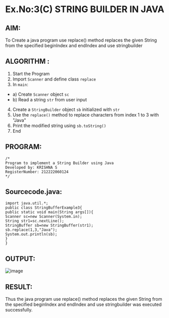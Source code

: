 # Ex.No:3(C)    STRING BUILDER IN JAVA

## AIM:
To Create a java program use replace() method replaces the given String from the specified beginIndex and endIndex and use stringbuilder

## ALGORITHM :
1.  Start the Program
2.	Import `Scanner` and define class `replace`
3.	In `main`:
-	a) Create `Scanner` object `sc`
-	b) Read a string `str` from user input
4.	Create a `StringBuilder` object `sb` initialized with `str`
5.	Use the `replace()` method to replace characters from index 1 to 3 with "Java"
6.	Print the modified string using `sb.toString()`
7.	End


## PROGRAM:
 ```
/*
Program to implement a String Builder using Java
Developed by: KRISHNA S
RegisterNumber: 212222060124
*/
```

## Sourcecode.java:
```
import java.util.*;
public class StringBufferExample3{  
public static void main(String args[]){ 
Scanner sc=new Scanner(System.in);
String str1=sc.nextLine();
StringBuffer sb=new StringBuffer(str1);  
sb.replace(1,3,"Java");  
System.out.println(sb); 
}  
}
```

## OUTPUT:

![image](https://github.com/user-attachments/assets/da5b5b89-8522-4e36-a8e6-4a875ddb4d76)


## RESULT:
Thus the java program use replace() method replaces the given String from the specified beginIndex and endIndex and use stringbuilder was executed successfully.



